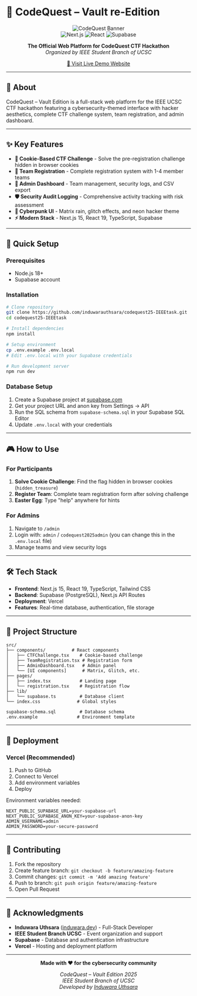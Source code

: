 # 🚀 CodeQuest – Vault re-Edition

<div align="center">

![CodeQuest Banner](https://img.shields.io/badge/CodeQuest-Vault%20Edition-red?style=for-the-badge&logo=hackthebox&logoColor=white)
<br/>
![Next.js](https://img.shields.io/badge/Next.js-15.5.2-black?style=for-the-badge&logo=next.js&logoColor=white)
![React](https://img.shields.io/badge/React-19.1.1-61DAFB?style=for-the-badge&logo=react&logoColor=white)
![Supabase](https://img.shields.io/badge/Supabase-3FCF8E?style=for-the-badge&logo=supabase&logoColor=white)

**The Official Web Platform for CodeQuest CTF Hackathon**  
*Organized by IEEE Student Branch of UCSC*

[🔗 Visit Live Demo Website](https://codequest25.induwara.dev)

</div>

---

## 🎯 About

CodeQuest – Vault Edition is a full-stack web platform for the IEEE UCSC CTF hackathon featuring a cybersecurity-themed interface with hacker aesthetics, complete CTF challenge system, team registration, and admin dashboard.

---

## ✨ Key Features

- **🍪 Cookie-Based CTF Challenge** - Solve the pre-registration challenge hidden in browser cookies
- **👥 Team Registration** - Complete registration system with 1-4 member teams
- **🔐 Admin Dashboard** - Team management, security logs, and CSV export
- **🛡️ Security Audit Logging** - Comprehensive activity tracking with risk assessment
- **🎨 Cyberpunk UI** - Matrix rain, glitch effects, and neon hacker theme
- **⚡ Modern Stack** - Next.js 15, React 19, TypeScript, Supabase

---

## 🚀 Quick Setup

### Prerequisites
- Node.js 18+
- Supabase account

### Installation
```bash
# Clone repository
git clone https://github.com/induwarauthsara/codequest25-IEEEtask.git
cd codequest25-IEEEtask

# Install dependencies
npm install

# Setup environment
cp .env.example .env.local
# Edit .env.local with your Supabase credentials

# Run development server
npm run dev
```

### Database Setup
1. Create a Supabase project at [supabase.com](https://supabase.com)
2. Get your project URL and anon key from Settings → API
3. Run the SQL schema from `supabase-schema.sql` in your Supabase SQL Editor
4. Update `.env.local` with your credentials

---

## 🎮 How to Use

### For Participants
1. **Solve Cookie Challenge**: Find the flag hidden in browser cookies (`hidden_treasure`)
2. **Register Team**: Complete team registration form after solving challenge
3. **Easter Egg**: Type "help" anywhere for hints

### For Admins
1. Navigate to `/admin`
2. Login with: `admin` / `codequest2025admin`  (you can change this in the `.env.local` file)
3. Manage teams and view security logs

---

## 🛠️ Tech Stack

- **Frontend**: Next.js 15, React 19, TypeScript, Tailwind CSS
- **Backend**: Supabase (PostgreSQL), Next.js API Routes
- **Deployment**: Vercel
- **Features**: Real-time database, authentication, file storage

---

## 📁 Project Structure

```
src/
├── components/          # React components
│   ├── CTFChallenge.tsx    # Cookie-based challenge
│   ├── TeamRegistration.tsx # Registration form
│   ├── AdminDashboard.tsx   # Admin panel
│   └── [UI components]      # Matrix, Glitch, etc.
├── pages/
│   ├── index.tsx           # Landing page
│   └── registration.tsx    # Registration flow
├── lib/
│   └── supabase.ts         # Database client
└── index.css              # Global styles

supabase-schema.sql         # Database schema
.env.example               # Environment template
```

---

## 🚀 Deployment

### Vercel (Recommended)
1. Push to GitHub
2. Connect to Vercel
3. Add environment variables
4. Deploy

Environment variables needed:
```
NEXT_PUBLIC_SUPABASE_URL=your-supabase-url
NEXT_PUBLIC_SUPABASE_ANON_KEY=your-supabase-anon-key
ADMIN_USERNAME=admin
ADMIN_PASSWORD=your-secure-password
```

---

## 🤝 Contributing

1. Fork the repository
2. Create feature branch: `git checkout -b feature/amazing-feature`
3. Commit changes: `git commit -m 'Add amazing feature'`
4. Push to branch: `git push origin feature/amazing-feature`
5. Open Pull Request

---

## 🙏 Acknowledgments

- **Induwara Uthsara** ([induwara.dev](https://induwara.dev)) - Full-Stack Developer
- **IEEE Student Branch UCSC** - Event organization and support
- **Supabase** - Database and authentication infrastructure
- **Vercel** - Hosting and deployment platform

---

<div align="center">

**Made with ❤️ for the cybersecurity community**

*CodeQuest – Vault Edition 2025*  
*IEEE Student Branch of UCSC*  
*Developed by [Induwara Uthsara](https://induwara.dev)*

</div>
